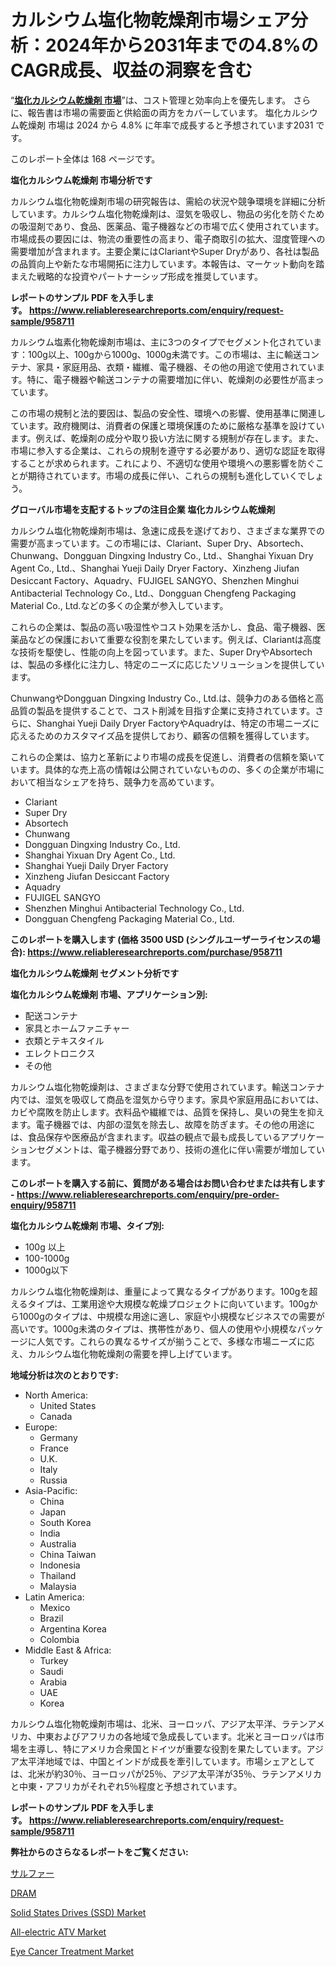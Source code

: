 <p><h1>カルシウム塩化物乾燥剤市場シェア分析：2024年から2031年までの4.8%のCAGR成長、収益の洞察を含む</h1></p><p>&ldquo;<strong><a href="https://www.reliableresearchreports.com/calcium-chloride-desiccant-r958711?utm_campaign=107&utm_medium=9&utm_source=Github&utm_content=ia&utm_term=05122024&utm_id=calcium-chloride-desiccant">塩化カルシウム乾燥剤 市場</a></strong>&rdquo;は、コスト管理と効率向上を優先します。 さらに、報告書は市場の需要面と供給面の両方をカバーしています。 塩化カルシウム乾燥剤 市場は 2024 から 4.8% に年率で成長すると予想されています2031 です。</p>
<p>このレポート全体は 168 ページです。</p>
<p><strong>塩化カルシウム乾燥剤 市場分析です</strong></p>
<p><p>カルシウム塩化物乾燥剤市場の研究報告は、需給の状況や競争環境を詳細に分析しています。カルシウム塩化物乾燥剤は、湿気を吸収し、物品の劣化を防ぐための吸湿剤であり、食品、医薬品、電子機器などの市場で広く使用されています。市場成長の要因には、物流の重要性の高まり、電子商取引の拡大、湿度管理への需要増加が含まれます。主要企業にはClariantやSuper Dryがあり、各社は製品の品質向上や新たな市場開拓に注力しています。本報告は、マーケット動向を踏まえた戦略的な投資やパートナーシップ形成を推奨しています。</p></p>
<p><strong>レポートのサンプル PDF を入手します。&nbsp;<a href="https://www.reliableresearchreports.com/enquiry/request-sample/958711?utm_campaign=107&utm_medium=9&utm_source=Github&utm_content=ia&utm_term=05122024&utm_id=calcium-chloride-desiccant">https://www.reliableresearchreports.com/enquiry/request-sample/958711</a></strong></p>
<p><p>カルシウム塩素化物乾燥剤市場は、主に3つのタイプでセグメント化されています：100g以上、100gから1000g、1000g未満です。この市場は、主に輸送コンテナ、家具・家庭用品、衣類・繊維、電子機器、その他の用途で使用されています。特に、電子機器や輸送コンテナの需要増加に伴い、乾燥剤の必要性が高まっています。</p><p>この市場の規制と法的要因は、製品の安全性、環境への影響、使用基準に関連しています。政府機関は、消費者の保護と環境保護のために厳格な基準を設けています。例えば、乾燥剤の成分や取り扱い方法に関する規制が存在します。また、市場に参入する企業は、これらの規制を遵守する必要があり、適切な認証を取得することが求められます。これにより、不適切な使用や環境への悪影響を防ぐことが期待されています。市場の成長に伴い、これらの規制も進化していくでしょう。</p></p>
<p><strong>グローバル市場を支配するトップの注目企業 塩化カルシウム乾燥剤</strong></p>
<p><p>カルシウム塩化物乾燥剤市場は、急速に成長を遂げており、さまざまな業界での需要が高まっています。この市場には、Clariant、Super Dry、Absortech、Chunwang、Dongguan Dingxing Industry Co., Ltd.、Shanghai Yixuan Dry Agent Co., Ltd.、Shanghai Yueji Daily Dryer Factory、Xinzheng Jiufan Desiccant Factory、Aquadry、FUJIGEL SANGYO、Shenzhen Minghui Antibacterial Technology Co., Ltd.、Dongguan Chengfeng Packaging Material Co., Ltd.などの多くの企業が参入しています。</p><p>これらの企業は、製品の高い吸湿性やコスト効果を活かし、食品、電子機器、医薬品などの保護において重要な役割を果たしています。例えば、Clariantは高度な技術を駆使し、性能の向上を図っています。また、Super DryやAbsortechは、製品の多様化に注力し、特定のニーズに応じたソリューションを提供しています。</p><p>ChunwangやDongguan Dingxing Industry Co., Ltd.は、競争力のある価格と高品質の製品を提供することで、コスト削減を目指す企業に支持されています。さらに、Shanghai Yueji Daily Dryer FactoryやAquadryは、特定の市場ニーズに応えるためのカスタマイズ品を提供しており、顧客の信頼を獲得しています。</p><p>これらの企業は、協力と革新により市場の成長を促進し、消費者の信頼を築いています。具体的な売上高の情報は公開されていないものの、多くの企業が市場において相当なシェアを持ち、競争力を高めています。</p></p>
<p><ul><li>Clariant</li><li>Super Dry</li><li>Absortech</li><li>Chunwang</li><li>Dongguan Dingxing Industry Co., Ltd.</li><li>Shanghai Yixuan Dry Agent Co., Ltd.</li><li>Shanghai Yueji Daily Dryer Factory</li><li>Xinzheng Jiufan Desiccant Factory</li><li>Aquadry</li><li>FUJIGEL SANGYO</li><li>Shenzhen Minghui Antibacterial Technology Co., Ltd.</li><li>Dongguan Chengfeng Packaging Material Co., Ltd.</li></ul></p>
<p><strong>このレポートを購入します (価格 3500 USD (シングルユーザーライセンスの場合):&nbsp;<a href="https://www.reliableresearchreports.com/purchase/958711?utm_campaign=107&utm_medium=9&utm_source=Github&utm_content=ia&utm_term=05122024&utm_id=calcium-chloride-desiccant">https://www.reliableresearchreports.com/purchase/958711</a></strong></p>
<p><strong>塩化カルシウム乾燥剤 セグメント分析です</strong></p>
<p><strong>塩化カルシウム乾燥剤 市場、アプリケーション別:</strong></p>
<p><ul><li>配送コンテナ</li><li>家具とホームファニチャー</li><li>衣類とテキスタイル</li><li>エレクトロニクス</li><li>その他</li></ul></p>
<p><p>カルシウム塩化物乾燥剤は、さまざまな分野で使用されています。輸送コンテナ内では、湿気を吸収して商品を湿気から守ります。家具や家庭用品においては、カビや腐敗を防止します。衣料品や繊維では、品質を保持し、臭いの発生を抑えます。電子機器では、内部の湿気を除去し、故障を防ぎます。その他の用途には、食品保存や医療品が含まれます。収益の観点で最も成長しているアプリケーションセグメントは、電子機器分野であり、技術の進化に伴い需要が増加しています。</p></p>
<p><strong>このレポートを購入する前に、質問がある場合はお問い合わせまたは共有します - <a href="https://www.reliableresearchreports.com/enquiry/pre-order-enquiry/958711?utm_campaign=107&utm_medium=9&utm_source=Github&utm_content=ia&utm_term=05122024&utm_id=calcium-chloride-desiccant">https://www.reliableresearchreports.com/enquiry/pre-order-enquiry/958711</a></strong></p>
<p><strong>塩化カルシウム乾燥剤 市場、タイプ別:</strong></p>
<p><ul><li>100g 以上</li><li>100-1000g</li><li>1000g以下</li></ul></p>
<p><p>カルシウム塩化物乾燥剤は、重量によって異なるタイプがあります。100gを超えるタイプは、工業用途や大規模な乾燥プロジェクトに向いています。100gから1000gのタイプは、中規模な用途に適し、家庭や小規模なビジネスでの需要が高いです。1000g未満のタイプは、携帯性があり、個人の使用や小規模なパッケージに人気です。これらの異なるサイズが揃うことで、多様な市場ニーズに応え、カルシウム塩化物乾燥剤の需要を押し上げています。</p></p>
<p><strong>地域分析は次のとおりです:</strong></p>
<p><ul>
    <li>
        North America:
        <ul>
            <li>United States</li>
            <li>Canada</li>
        </ul>
    </li>
    <li>
        Europe:
        <ul>
            <li>Germany</li>
            <li>France</li>
            <li>U.K.</li>
            <li>Italy</li>
            <li>Russia</li>
        </ul>
    </li>
    <li>
        Asia-Pacific:
        <ul>
            <li>China</li>
            <li>Japan</li>
            <li>South Korea</li>
            <li>India</li>
            <li>Australia</li>
            <li>China Taiwan</li>
            <li>Indonesia</li>
            <li>Thailand</li>
            <li>Malaysia</li>
        </ul>
    </li>
    <li>
        Latin America:
        <ul>
            <li>Mexico</li>
            <li>Brazil</li>
            <li>Argentina Korea</li>
            <li>Colombia</li>
        </ul>
    </li>
    <li>
        Middle East & Africa:
        <ul>
            <li>Turkey</li>
            <li>Saudi</li>
            <li>Arabia</li>
            <li>UAE</li>
            <li>Korea</li>
        </ul>
    </li>
    </ul></p>
<p><p>カルシウム塩化物乾燥剤市場は、北米、ヨーロッパ、アジア太平洋、ラテンアメリカ、中東およびアフリカの各地域で急成長しています。北米とヨーロッパは市場を主導し、特にアメリカ合衆国とドイツが重要な役割を果たしています。アジア太平洋地域では、中国とインドが成長を牽引しています。市場シェアとしては、北米が約30％、ヨーロッパが25％、アジア太平洋が35％、ラテンアメリカと中東・アフリカがそれぞれ5％程度と予想されています。</p></p>
<p><strong>レポートのサンプル PDF を入手します。&nbsp;<a href="https://www.reliableresearchreports.com/enquiry/request-sample/958711?utm_campaign=107&utm_medium=9&utm_source=Github&utm_content=ia&utm_term=05122024&utm_id=calcium-chloride-desiccant">https://www.reliableresearchreports.com/enquiry/request-sample/958711</a></strong></p>
<p><strong>弊社からのさらなるレポートをご覧ください:</strong></p>
<p><p><a href="https://github.com/mohamedbakry57/Market-Research-Report-List-6/blob/main/140073526855.md?utm_campaign=107&utm_medium=9&utm_source=Github&utm_content=ia&utm_term=05122024&utm_id=calcium-chloride-desiccant">サルファー</a></p><p><a href="https://github.com/laholand/Market-Research-Report-List-6/blob/main/471726027182.md?utm_campaign=107&utm_medium=9&utm_source=Github&utm_content=ia&utm_term=05122024&utm_id=calcium-chloride-desiccant">DRAM</a></p><p><a href="https://github.com/luckyshygirl/Market-Research-Report-List-7/blob/main/solid-states-drives-ssd-market.md?utm_campaign=107&utm_medium=9&utm_source=Github&utm_content=ia&utm_term=05122024&utm_id=calcium-chloride-desiccant">Solid States Drives (SSD) Market</a></p><p><a href="https://issuu.com/reportprime-2/docs/all-electric-atv-market-size-2030.pptx?utm_campaign=107&utm_medium=9&utm_source=Github&utm_content=ia&utm_term=05122024&utm_id=calcium-chloride-desiccant">All-electric ATV Market</a></p><p><a href="https://www.linkedin.com/pulse/swot-analysis-eye-cancer-treatment-market-business-insights-ynyuc?utm_campaign=107&utm_medium=9&utm_source=Github&utm_content=ia&utm_term=05122024&utm_id=calcium-chloride-desiccant">Eye Cancer Treatment Market</a></p></p>